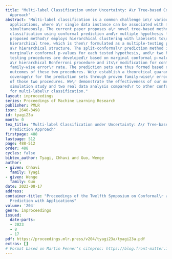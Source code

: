 ```yaml
---
title: "Multi-label Classification under Uncertainty: A\r Tree-based Conformal Prediction
  Approach"
abstract: "Multi-label classification is a common challenge in\r various machine learning
  applications, where a\r single data instance can be associated with multiple\r classes
  simultaneously. The current paper proposes a\r novel tree-based method for multi-label\r
  classification using conformal prediction and\r multiple hypothesis testing. The
  proposed method\r employs hierarchical clustering with labelsets to\r develop a
  hierarchical tree, which is then\r formulated as a multiple-testing problem with
  a\r hierarchical structure. The split-conformal\r prediction method is used to obtain
  marginal\r conformal p-values for each tested hypothesis, and\r two hierarchical
  testing procedures are developed\r based on marginal conformal p-values, including
  a\r hierarchical Bonferroni procedure and its\r modification for controlling the
  family-wise error\r rate. The prediction sets are thus formed based on\r the testing
  outcomes of these two procedures. We\r establish a theoretical guarantee of valid
  coverage\r for the prediction sets through proven family-wise\r error rate control
  of those two procedures. We\r demonstrate the effectiveness of our method in a\r
  simulation study and two real data analysis compared\r to other conformal methods
  for multi-label\r classification."
layout: inproceedings
series: Proceedings of Machine Learning Research
publisher: PMLR
issn: 2640-3498
id: tyagi23a
month: 0
tex_title: "Multi-label Classification under Uncertainty: A\r Tree-based Conformal
  Prediction Approach"
firstpage: 488
lastpage: 512
page: 488-512
order: 488
cycles: false
bibtex_author: Tyagi, Chhavi and Guo, Wenge
author:
- given: Chhavi
  family: Tyagi
- given: Wenge
  family: Guo
date: 2023-08-17
address:
container-title: "Proceedings of the Twelfth Symposium on Conformal\r and Probabilistic
  Prediction with Applications"
volume: '204'
genre: inproceedings
issued:
  date-parts:
  - 2023
  - 8
  - 17
pdf: https://proceedings.mlr.press/v204/tyagi23a/tyagi23a.pdf
extras: []
# Format based on Martin Fenner's citeproc: https://blog.front-matter.io/posts/citeproc-yaml-for-bibliographies/
---
```


